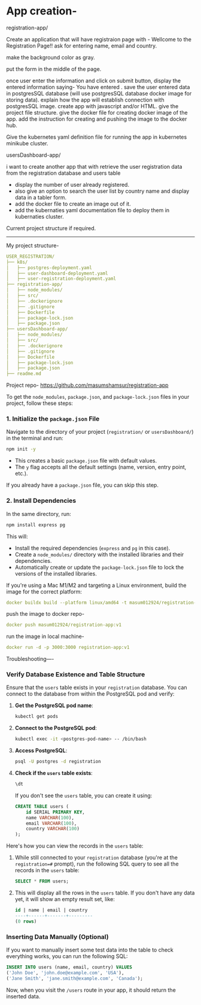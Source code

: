# App creation-

registration-app/

Create an application that will have registraion page with -
Wellcome to the Registration Page!!
ask for entering name, email and country.

make the background color as gray.

put the form in the middle of the page.

once user enter the information and click on submit button, display the entered information saying- You have entered <info>.
save the user entered data in postgresSQL database (will use postgresSQL database docker image for storing data).
explain how the app will establish connection with postgresSQL image.
create app with javascript and/or HTML.
give the project file structure.
give the docker file for creating docker image of the app.
add the instruction for creating and pushing the image to the docker hub.

Give the kubernetes yaml definition file for  running the app in kubernetes minikube cluster.

usersDashboard-app/

i want to create another app that with retrieve the user registration data from the registration database and users table

- display the number of user already registered.
- also give an option to search the user list by country name and display data in a tabler form.
- add the docker file to create an image out of it.
- add the kubernaties yaml documentation file to deploy them in kubernaties cluster.

Current project structure if required. 

---

My project structure-

```yaml
USER_REGISTRATION/
├── k8s/
│   ├── postgres-deployment.yaml
│   ├── user-dashboard-deployment.yaml
│   ├── user-registration-deployment.yaml
├── registration-app/
│   ├── node_modules/
│   ├── src/
│   ├── .dockerignore
│   ├── .gitignore
│   ├── Dockerfile
│   ├── package-lock.json
│   ├── package.json
├── usersDashboard-app/
│   ├── node_modules/
│   ├── src/
│   ├── .dockerignore
│   ├── .gitignore
│   ├── Dockerfile
│   ├── package-lock.json
│   ├── package.json
├── readme.md

```

Project repo- https://github.com/masumshamsur/registration-app

To get the `node_modules`, `package.json`, and `package-lock.json` files in your project, follow these steps:

### **1. Initialize the `package.json` File**

Navigate to the directory of your project (`registration/` or `usersDashboard/`) in the terminal and run:

```bash
npm init -y
```

- This creates a basic `package.json` file with default values.
- The `y` flag accepts all the default settings (name, version, entry point, etc.).

If you already have a `package.json` file, you can skip this step.

### **2. Install Dependencies**

In the same directory, run:

```bash
npm install express pg
```

This will:

- Install the required dependencies (`express` and `pg` in this case).
- Create a `node_modules/` directory with the installed libraries and their dependencies.
- Automatically create or update the `package-lock.json` file to lock the versions of the installed libraries.

If you're using a Mac M1/M2 and targeting a Linux environment, build the image for the correct platform:

```yaml
docker buildx build --platform linux/amd64 -t masum012924/registration-app:v1 .
```

push the image to docker repo-

```yaml
docker push masum012924/registration-app:v1
```

run the image in local machine-

```yaml
docker run -d -p 3000:3000 registration-app:v1
```

Troubleshooting—-

### **Verify Database Existence and Table Structure**

Ensure that the `users` table exists in your `registration` database. You can connect to the database from within the PostgreSQL pod and verify:

1. **Get the PostgreSQL pod name**:
    
    ```bash
    kubectl get pods
    ```
    
2. **Connect to the PostgreSQL pod**:
    
    ```bash
    kubectl exec -it <postgres-pod-name> -- /bin/bash
    ```
    
3. **Access PostgreSQL**:
    
    ```bash
    psql -U postgres -d registration
    ```
    
4. **Check if the `users` table exists**:
    
    ```sql
    \dt
    ```
    
    If you don't see the `users` table, you can create it using:
    
    ```sql
    CREATE TABLE users (
        id SERIAL PRIMARY KEY,
        name VARCHAR(100),
        email VARCHAR(100),
        country VARCHAR(100)
    );
    ```
    

Here's how you can view the records in the `users` table:

1. While still connected to your `registration` database (you're at the `registration=#` prompt), run the following SQL query to see all the records in the `users` table:
    
    ```sql
    SELECT * FROM users;
    ```
    
2. This will display all the rows in the `users` table. If you don't have any data yet, it will show an empty result set, like:
    
    ```sql
    id | name | email | country
    ----+------+-------+---------
    (0 rows)
    ```
    

### Inserting Data Manually (Optional)

If you want to manually insert some test data into the table to check everything works, you can run the following SQL:

```sql
INSERT INTO users (name, email, country) VALUES
('John Doe', 'john.doe@example.com', 'USA'),
('Jane Smith', 'jane.smith@example.com', 'Canada');
```

Now, when you visit the `/users` route in your app, it should return the inserted data.